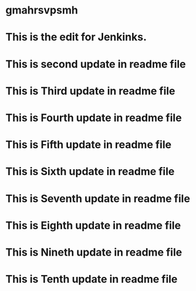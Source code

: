 # gmahrsvpsmh
# This is the edit for Jenkinks.
# This is second update in readme file
# This is Third update in readme file
# This is Fourth update in readme file
# This is Fifth update in readme file
# This is Sixth update in readme file
# This is Seventh update in readme file
# This is Eighth update in readme file
# This is Nineth update in readme file
# This is Tenth update in readme file
